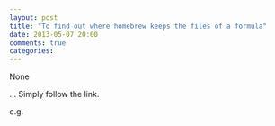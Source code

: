 ```yaml
---
layout: post
title: "To find out where homebrew keeps the files of a formula"
date: 2013-05-07 20:00
comments: true
categories: 
---
```


None


… Simply follow the link.


e.g.


